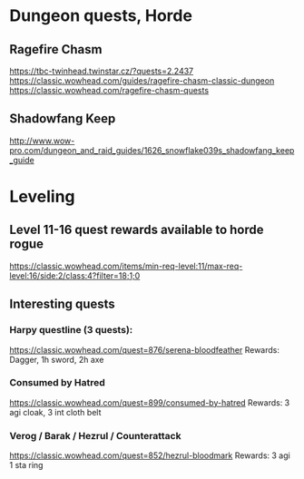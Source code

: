 # Dungeon quests, Horde

## Ragefire Chasm
https://tbc-twinhead.twinstar.cz/?quests=2.2437
https://classic.wowhead.com/guides/ragefire-chasm-classic-dungeon
https://classic.wowhead.com/ragefire-chasm-quests

## Shadowfang Keep
http://www.wow-pro.com/dungeon_and_raid_guides/1626_snowflake039s_shadowfang_keep_guide

# Leveling

## Level 11-16 quest rewards available to horde rogue
https://classic.wowhead.com/items/min-req-level:11/max-req-level:16/side:2/class:4?filter=18;1;0

## Interesting quests

### Harpy questline (3 quests):
https://classic.wowhead.com/quest=876/serena-bloodfeather
Rewards:  Dagger, 1h sword, 2h axe

### Consumed by Hatred
https://classic.wowhead.com/quest=899/consumed-by-hatred
Rewards: 3 agi cloak, 3 int cloth belt

### Verog / Barak / Hezrul / Counterattack
https://classic.wowhead.com/quest=852/hezrul-bloodmark
Rewards: 3 agi 1 sta ring
